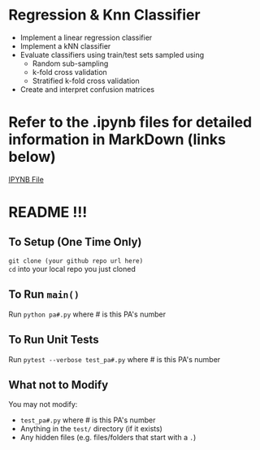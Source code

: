 # Regression & Knn Classifier  
* Implement a linear regression classifier
* Implement a kNN classifier
* Evaluate classifiers using train/test sets sampled using
  * Random sub-sampling
  * k-fold cross validation
  * Stratified k-fold cross validation
* Create and interpret confusion matrices

# Refer to the .ipynb files for detailed information in MarkDown (links below)
[IPYNB File](https://github.com/CarterKekoa/RegressionAndKnnClassifier/blob/master/pa4.ipynb)  

# README !!!

## To Setup (One Time Only)
`git clone (your github repo url here)`  
`cd` into your local repo you just cloned 

## To Run `main()`
Run `python pa#.py` where # is this PA's number

## To Run Unit Tests
Run `pytest --verbose test_pa#.py` where # is this PA's number

## What not to Modify
You may not modify:
* `test_pa#.py` where # is this PA's number
* Anything in the `test/` directory (if it exists)
* Any hidden files (e.g. files/folders that start with a `.`)
